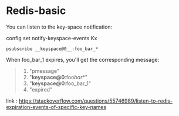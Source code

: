# Redis-basic

You can listen to the key-space notification:

config set notify-keyspace-events Kx

`psubscribe __keyspace@0__:foo_bar_*`

When foo_bar_1 expires, you'll get the corresponding message:

> 1. "pmessage"
> 2. "**keyspace@0**:foo*bar*\*"
> 3. "**keyspace@0**:foo_bar_1"
> 4. "expired"

link : https://stackoverflow.com/questions/55746989/listen-to-redis-expiration-events-of-specific-key-names
